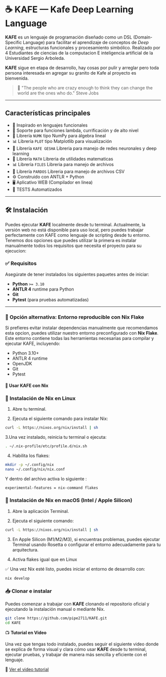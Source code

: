 # ☕️ KAFE — Kafe Deep Learning Language

**KAFE** es un lenguaje de programación diseñado como un DSL (Domain-Specific Language) para facilitar el aprendizaje de conceptos de *Deep Learning*, estructuras funcionales y procesamiento simbólico. Realizado por 4
Estudiantes de ciencias de la computacion E inteligencia artificial de la Universidad Sergio Arboleda.

**KAFE** sigue en etapa de desarrollo, hay cosas por pulir y arreglar pero toda persona interesada en agregar su granito de Kafe al proyecto es bienvenida.

> 🍰 "The people who are crazy enough to think they can change the world are the ones who do."  Steve Jobs

---

##  Características principales

- 🧠 Inspirado en lenguajes funcionales
- 🔁 Soporte para funciones lambda, currificación y de alto nivel
- 🧮 Librería `NUMK` tipo NumPy para álgebra lineal
- 📊 Librería `PLOT` tipo Matplotlib para visualización
- 🧠 Librería `KAFE GESHA` Libreria para manejo de redes neuronales y deep learning
- 🧮 Librería `MATH` Libreria de utilidades matematicas
- 📊 Librería `FILES` Libreria para manejo de archivos
- 🧠 Librería `PARDOS` Libreria para manejo de archivos CSV
- ⚙️ Construido con ANTLR + Python
- 🖥️ Aplicativo WEB  (Compilador en linea)
- 🔁  TESTS Automatizados

---

## 🛠️ Instalación

Puedes ejecutar **KAFE** localmente desde tu terminal. Actualmente, la versión web no está disponible para uso local, pero puedes trabajar perfectamente con KAFE como lenguaje de scripting desde tu entorno.
Tenemos dos opciones que puedes utilizar la primera es instalar manualmente todos los requisitos que necesita el proyecto para su ejecucion:

### ✅ Requisitos

Asegúrate de tener instalados los siguientes paquetes antes de iniciar:

- **Python** `>= 3.10`
- **ANTLR 4** runtime para Python
- **Git**
- **Pytest** (para pruebas automatizadas)

---

### 🧪 Opción alternativa: Entorno reproducible con **Nix Flake**

Si prefieres evitar instalar dependencias manualmente que recomendamos esta opcion, puedes utilizar nuestro entorno preconfigurado con **Nix Flake**. Este entorno contiene todas las herramientas necesarias para compilar y ejecutar KAFE, incluyendo:

- Python 3.10+
- ANTLR 4 runtime
- OpenJDK
- Git
- Pytest

#### 🚀 Usar KAFE con Nix

### 🐧 Instalación de Nix en **Linux**

1. Abre tu terminal.

2. Ejecuta el siguiente comando para instalar Nix:
```bash
curl -L https://nixos.org/nix/install | sh
```
3.Una vez instalado, reinicia tu terminal o ejecuta:
```bash
. ~/.nix-profile/etc/profile.d/nix.sh
```
4. Habilita los flakes:
```bash
mkdir -p ~/.config/nix
nano ~/.config/nix/nix.conf
```
Y dentro del archivo activa lo siguiente :
```bash
experimental-features = nix-command flakes
```

### 🍎 Instalación de Nix en macOS (Intel / Apple Silicon)

1. Abre la aplicación Terminal.

2. Ejecuta el siguiente comando:
```bash
curl -L https://nixos.org/nix/install | sh
```
3. En Apple Silicon (M1/M2/M3), si encuentras problemas, puedes ejecutar Terminal usando Rosetta o configurar el entorno adecuadamente para tu arquitectura.

4. Activa flakes igual que en Linux

✅ Una vez Nix esté listo, puedes iniciar el entorno de desarrollo con:
```bash
nix develop
```


### 📥 Clonar e instalar

Puedes comenzar a trabajar con **KAFE** clonando el repositorio oficial y ejecutando la instalación manual o mediante Nix.

```bash
git clone https://github.com/pipe2711/KAFE.git
cd KAFE
```
📺 **Tutorial en Video**

Una vez que tengas todo instalado, puedes seguir el siguiente video donde se explica de forma visual y clara cómo usar **KAFE** desde tu terminal, ejecutar pruebas, y trabajar de manera más sencilla y eficiente con el lenguaje.

🔗 [Ver el video tutorial](ENLACE_AQUI)

